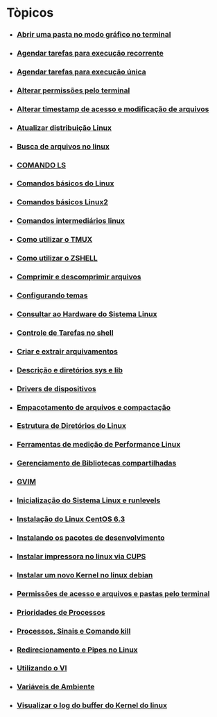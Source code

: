# Tòpicos

* ### <a href="linux/OPENDIR.md" target="_self">Abrir uma pasta no modo gráfico no terminal</a>

* ### <a href="linux/AGENDARTAREFAS.md" target="_self">Agendar tarefas para execução recorrente</a>


* ### <a href="linux/AGENDARTAREFAS2.md" target="_self">Agendar tarefas para execução única</a>


* ### <a href="linux/ALTER-PERMISSAO.md" target="_self">Alterar permissões pelo terminal</a>

* ### <a href="linux/ALTERTIMESTAMP.md" target="_self">Alterar timestamp de acesso e modificação de arquivos</a>

* ### <a href="linux/UPDATE-DIST.md" target="_self">Atualizar distribuição Linux</a>

* ### <a href="linux/SEARCH-FILES.md " target="_self">Busca de arquivos no linux</a>

* ### <a href="linux/LS.md" target="_self">COMANDO LS</a>

* ### <a href="linux/COMANDOS-BASIC.md" target="_self">Comandos básicos do Linux</a>

* ### <a href="linux/COMANDOS-BASIC2.md" target="_self">Comandos básicos Linux2</a>

* ### <a href="linux/INTERMEDIARIO.md" target="_self">Comandos intermediários linux</a>

* ### <a href="linux/TMUX.md" target="_self">Como utilizar o TMUX</a>

* ### <a href="linux/ZSHELL.md" target="_self">Como utilizar o ZSHELL</a>
* ### <a href="linux/COMPRIMIR.md" target="_self">Comprimir e descomprimir arquivos</a>

* ### <a href="linux/THEMES.md" target="_self">Configurando temas</a>

* ### <a href="linux/HARDWARE.md" target="_self">Consultar ao Hardware do Sistema Linux</a>

* ### <a href="linux/SHELL-TAREF.md" target="_self">Controle de Tarefas no shell</a>

* ### <a href="linux/EXTRAIR.md" target="_self">Criar e extrair arquivamentos</a>

* ### <a href="linux/SYS-LIB.MD" target="_self">Descrição e diretórios sys e lib</a>

* ### <a href="linux/DRIVERS.md" target="_self">Drivers de dispositivos</a>

* ### <a href="linux/EMPACOTAMENTO.md" target="_self">Empacotamento de arquivos e compactação</a>

* ### <a href="linux/ESTRUTURA.md" target="_self">Estrutura de Diretórios do Linux</a>

* ### <a href="linux/MEDIÇÃO-PER.md" target="_self">Ferramentas de medição de Performance Linux</a>

* ### <a href="linux/BIBLIOTECAS.md" target="_self">Gerenciamento de Bibliotecas compartilhadas</a>

* ### <a href="linux/GVIM.md" target="_self">GVIM</a>

* ### <a href="linux/RUNLEVELS.md" target="_self">Inicialização do Sistema Linux e runlevels</a>

* ### <a href="linux/CENTOS.md" target="_self">Instalação do Linux CentOS 6.3</a>

* ### <a href="linux/PACOTES-DEV.md" target="_self">Instalando os pacotes de desenvolvimento</a>

* ### <a href="linux/IMPRESSORA.md" target="_self">Instalar impressora no linux via CUPS</a>

* ### <a href="linux/NEW-KERNEL.md" target="_self">Instalar um novo Kernel no linux debian</a>

* ### <a href="linux/PERMISSAO-ACESS.Md" target="_self">Permissões de acesso e arquivos e pastas pelo terminal</a>

* ### <a href="linux/PRIOR-PROC.md" target="_self">Prioridades de Processos</a>

* ### <a href="linux/PROC-SING-KILL.md" target="_self">Processos, Sinais e Comando kill</a>

* ### <a href="linux/PIPES-REDIRECT.md" target="_self">Redirecionamento e Pipes no Linux</a>

* ### <a href="linux/VI.md" target="_self">Utilizando o VI</a>

* ### <a href="linux/VARIAVEIS-AMBIENTE.md" target="_self">Variáveis de Ambiente</a>

* ### <a href="linux/LOG-BUFFER.md" target="_self">Visualizar o log do buffer do Kernel do linux</a>

